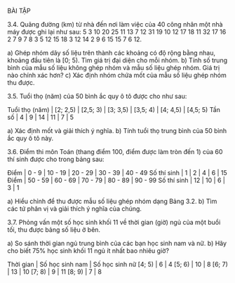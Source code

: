 BÀI TẬP

3.4. Quãng đường (km) từ nhà đến nơi làm việc của 40 công nhân một nhà máy được ghi lại như sau:
5 3 10 20 25 11 13 7 12 31 19 10 12 17 18 11 32 17 16 2
7 9 7 8 3 5 12 15 18 3 12 14 2 9 6 15 15 7 6 12.

a) Ghép nhóm dãy số liệu trên thành các khoảng có độ rộng bằng nhau, khoảng đầu tiên là [0; 5). Tìm giá trị đại diện cho mỗi nhóm.
b) Tính số trung bình của mẫu số liệu không ghép nhóm và mẫu số liệu ghép nhóm. Giá trị nào chính xác hơn?
c) Xác định nhóm chứa mốt của mẫu số liệu ghép nhóm thu được.

3.5. Tuổi thọ (năm) của 50 bình ắc quy ô tô được cho như sau:

Tuổi thọ (năm) | [2; 2,5) | [2,5; 3) | [3; 3,5) | [3,5; 4) | [4; 4,5) | [4,5; 5)
Tần số         |    4     |    9     |   14     |   11     |    7     |   5

a) Xác định mốt và giải thích ý nghĩa.
b) Tính tuổi thọ trung bình của 50 bình ắc quy ô tô này.

3.6. Điểm thi môn Toán (thang điểm 100, điểm được làm tròn đến 1) của 60 thí sinh được cho trong bảng sau:

Điểm       | 0 - 9 | 10 - 19 | 20 - 29 | 30 - 39 | 40 - 49
Số thí sinh |   1   |    2    |    4    |    6    |   15
Điểm       | 50 - 59 | 60 - 69 | 70 - 79 | 80 - 89 | 90 - 99
Số thí sinh |   12   |   10    |    6    |    3    |    1

a) Hiểu chỉnh để thu được mẫu số liệu ghép nhóm dạng Bảng 3.2.
b) Tìm các tứ phân vị và giải thích ý nghĩa của chúng.

3.7. Phỏng vấn một số học sinh khối 11 về thời gian (giờ) ngủ của một buổi tối, thu được bảng số liệu ở bên.

a) So sánh thời gian ngủ trung bình của các bạn học sinh nam và nữ.
b) Hãy cho biết 75% học sinh khối 11 ngủ ít nhất bao nhiêu giờ?

Thời gian | Số học sinh nam | Số học sinh nữ
[4; 5)    |       6         |       4
[5; 6)    |      10         |       8
[6; 7)    |      13         |      10
[7; 8)    |       9         |      11
[8; 9)    |       7         |       8